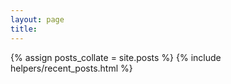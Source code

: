 ```yaml
---
layout: page
title:
---
```


{% assign posts_collate = site.posts %}
{% include helpers/recent_posts.html %}



